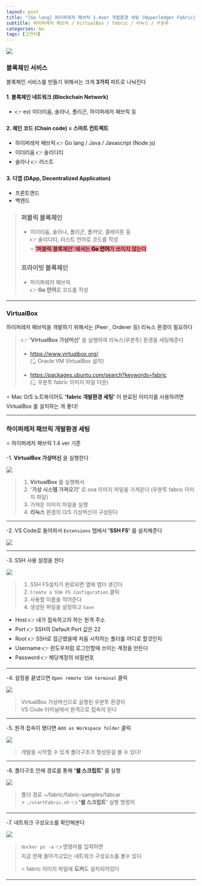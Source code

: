 ```yaml
---
layout: post
title: "[Go lang] 하이퍼레저 패브릭 1.4ver 개발환경 세팅 (Hyperledger Fabric)"
subtitle: 하이퍼레저 패브릭 / VirtualBox / fabric / 리눅스 / 우분투
categories: Go
tags: [고언어]
---
```


![](https://velog.velcdn.com/images/-__-/post/342d4af4-84df-4d9a-8dc0-f9fe18271ebe/image.png)

### 블록체인 서비스

블록체인 서비스를 만들기 위해서는 크게 **3가지** 파트로 나눠진다

#### 1. 블록체인 네트워크 (Blockchain Network)

- 👉 ex) 이더리움, 솔라나, 폴리곤, 하이퍼레저 패브릭 등

#### 2. 체인 코드 (Chain code) = 스마트 컨트랙트

- 하이퍼레저 패브릭 👉 Go lang / Java / Javascript (Node js)
- 이더리움 👉 솔리디티
- 솔라나 👉 러스트

#### 3. 디앱 (DApp, Decentralized Application)

- 프론트엔드
- 백엔드

> ### 퍼블릭 블록체인
>
> - 이더리움, 솔라나, 폴리곤, 폴카닷, 클레이튼 등<br>
>   👉 솔리디티, 러스트 언어로 코드를 작성<br>
>   ⭐ <span style="background-color:#F7969A; color:#000;">'퍼블릭 블록체인' 에서는 **Go 언어**가 쓰이지 않는다</span><br>
>
> ### 프라이빗 블록체인
>
> - 하이퍼레저 패브릭<br>
>   👉 **Go 언어**로 코드를 작성

---

### VirtualBox

하이퍼레저 패브릭을 개발하기 위해서는 (Peer , Orderer 등) 리눅스 환경이 필요하다

> 👉 **'VirtualBox 가상머신'** 을 실행하여 리눅스(우분투) 환경을 세팅해준다<br>
>
> - <https://www.virtualbox.org/><br>
>   (👆 Oracle VM VirtualBox 설치)<br>
>
> - <https://packages.ubuntu.com/search?keywords=fabric><br>
>   (👆 우분투 fabric 이미지 파일 다운)

⭐ Mac O/S 노트북이어도 **'fabric 개발환경 세팅'** 이 완료된 이미지를 사용하려면 VirtualBox 를 설치하는 게 좋다!

---

### 하이퍼레저 패브릭 개발환경 세팅

⭐ 하이퍼레저 패브릭 1.4 ver 기준

-1. **VirtualBox 가상머신** 을 실행한다

![](https://velog.velcdn.com/images/-__-/post/82f60c94-3031-4384-a9bb-d4d87efaf8b0/image.png)

> 1. **VirtualBox** 를 실행해서
> 2. **'가상 시스템 가져오기'** 로 ova 이미지 파일을 가져온다 (우분투 fabric 이미지 파일)
> 3. 가져온 이미지 파일을 실행
> 4. **리눅스** 환경의 O/S 가상머신이 구성된다

---

-2. VS Code로 들어와서 `Extensions` 탭에서 **'SSH FS'** 를 설치해준다

![](https://velog.velcdn.com/images/-__-/post/a8cc6baa-0e4a-4c6b-8d85-6054cf7d8f3f/image.png)

---

-3. SSH 사용 설정을 한다

![](https://velog.velcdn.com/images/-__-/post/53b848e5-8547-474d-b1d2-7293fcd1c215/image.png)

> 1. SSH FS설치가 완료되면 옆에 탭이 생긴다
> 2. `Create a SSH FS Configuration` 클릭
> 3. 사용할 이름을 적어준다
> 4. 생성된 파일을 설정하고 `Save`

- Host 👉 내가 접속하고자 하는 원격 주소
- Port 👉 SSH의 Default Port 값은 22
- Root 👉 SSH로 접근했을때 처음 시작하는 폴더를 어디로 할것인지
- Username 👉 윈도우처럼 로그인할때 쓰이는 계정을 만든다
- Password 👉 해당계정의 비밀번호

---

-4. 설정을 끝냈으면 `Open remote SSH terminal` 클릭

![](https://velog.velcdn.com/images/-__-/post/5faa860e-45ba-47e8-ad5b-3a02db3bc4a9/image.png)

> VirtualBox 가상머신으로 실행된 우분투 환경이<br>
> VS Code 터미널에서 원격으로 접속이 된다

---

-5. 원격 접속이 됐다면 `Add as Workspace folder` 클릭

![](https://velog.velcdn.com/images/-__-/post/9445f2e5-8c37-4c9a-a86f-30a59599a672/image.png)

> 개발을 시작할 수 있게 폴더구조가 형성된걸 볼 수 있다!

---

-6. 폴더구조 안에 경로를 통해 **'쉘 스크립트'** 를 실행

![](https://velog.velcdn.com/images/-__-/post/5703007a-1567-4c1c-a42d-4cab448f8fca/image.png)

> 폴더 경로 ~/fabric/fabric-samples/fabcar <br> > `./startFabric.sh` 👈 **'쉘 스크립트'** 실행 명렁어

---

-7. 네트워크 구성요소를 확인해본다

![](https://velog.velcdn.com/images/-__-/post/6e6d2188-77fc-4146-96d0-9246f258288a/image.png)

> `docker ps -a` 👈 명령어를 입력하면<br>
> 지금 현재 돌아가고있는 네트워크 구성요소를 볼수 있다<br>
>
> ⭐ fabric 이미지 파일에 **도커**도 설치되어있다

---
